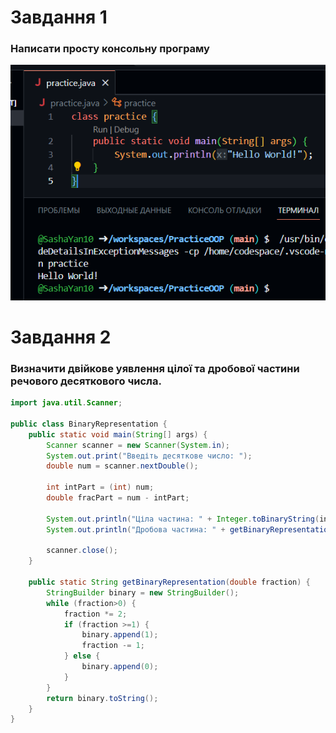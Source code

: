 # Завдання 1

### Написати просту консольну програму
![](/misc/Task%201.png)

# Завдання 2

### Визначити двійкове уявлення цілої та дробової частини речового десяткового числа.
````java
import java.util.Scanner;

public class BinaryRepresentation {
    public static void main(String[] args) {
        Scanner scanner = new Scanner(System.in);
        System.out.print("Введіть десяткове число: ");
        double num = scanner.nextDouble();

        int intPart = (int) num;
        double fracPart = num - intPart;

        System.out.println("Ціла частина: " + Integer.toBinaryString(intPart));
        System.out.println("Дробова частина: " + getBinaryRepresentation(fracPart));

        scanner.close();
    }

    public static String getBinaryRepresentation(double fraction) {
        StringBuilder binary = new StringBuilder();
        while (fraction>0) {
            fraction *= 2;
            if (fraction >=1) {
                binary.append(1);
                fraction -= 1;
            } else {
                binary.append(0);
            }
        }
        return binary.toString();
    }
}
````
